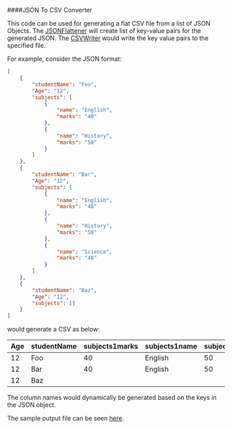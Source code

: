 ####JSON To CSV Converter


This code can be used for generating a flat CSV file from a list of JSON Objects. The [JSONFlattener](https://github.com/kumaranvram/json-to-csv/blob/master/src/com/lasercode/parser/JsonFlattener.java) will create list of key-value pairs for the generated JSON. The [CSVWriter](https://github.com/kumaranvram/json-to-csv/blob/master/src/com/lasercode/printer/CsvWriter.java) would write the key value pairs to the specified file.

For example, consider the JSON format:
````json
[
    {
        "studentName": "Foo",
        "Age": "12",
        "subjects": [
            {
                "name": "English",
                "marks": "40"
            },
            {
                "name": "History",
                "marks": "50"
            }
        ]
    },
    {
        "studentName": "Bar",
        "Age": "12",
        "subjects": [
            {
                "name": "English",
                "marks": "40"
            },
            {
                "name": "History",
                "marks": "50"
            },
            {
                "name": "Science",
                "marks": "40"
            }
        ]
    },
    {
        "studentName": "Baz",
        "Age": "12",
        "subjects": []
    }
]
````

would generate a CSV as below:

| Age | studentName | subjects1marks | subjects1name | subjects2marks | subjects2name | subjects3marks | subjects3name |
|-----|-------------|----------------|---------------|----------------|---------------|----------------|---------------|
| 12  | Foo         | 40             | English       | 50             | History       |                |               |
| 12  | Bar         | 40             | English       | 50             | History       | 40             | Science       |
| 12  | Baz         |                |               |                |               |                |               |


The column names would dynamically be generated based on the keys in the JSON object.

The sample output file can be seen [here](https://github.com/kumaranvram/json-to-csv/blob/master/sample.csv).
